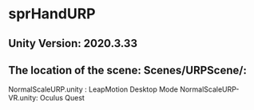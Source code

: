 # sprHandURP
## Unity Version: 2020.3.33
## The location of the scene: Scenes/URPScene/:
NormalScaleURP.unity : LeapMotion Desktop Mode
NormalScaleURP-VR.unity: Oculus Quest 
